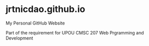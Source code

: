 # jrtnicdao.github.io
My Personal GitHub Website

Part of the requirement for UPOU CMSC 207 Web Prgramming and Development
